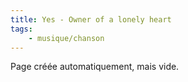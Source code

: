 ```yaml
---
title: Yes - Owner of a lonely heart
tags:
    - musique/chanson
---
```


Page créée automatiquement, mais vide.
